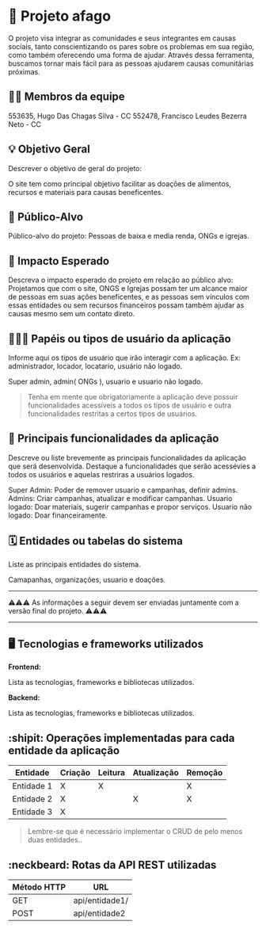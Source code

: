 # :checkered_flag: Projeto afago

O projeto visa integrar as comunidades e seus integrantes em causas sociais, tanto conscientizando os pares sobre os problemas em sua região, como também oferecendo uma forma de ajudar. Através dessa ferramenta, buscamos tornar mais fácil para as pessoas ajudarem causas comunitárias próximas.

## :technologist: Membros da equipe

553635, Hugo Das Chagas Silva - CC
552478, Francisco Leudes Bezerra Neto - CC

## :bulb: Objetivo Geral
Descrever o objetivo de geral do projeto:

O site tem como principal objetivo facilitar as doações de alimentos, recursos e materiais para causas beneficentes.

## :eyes: Público-Alvo
Público-alvo do projeto:
Pessoas de baixa e media renda, ONGs e igrejas.

## :star2: Impacto Esperado
Descreva o impacto esperado do projeto em relação ao público alvo:
Projetamos que com o site, ONGS e Igrejas possam ter um alcance maior de pessoas em suas ações beneficentes, e as pessoas sem vínculos com essas entidades ou sem recursos financeiros possam também ajudar as causas mesmo sem um contato direto.

## :people_holding_hands: Papéis ou tipos de usuário da aplicação

Informe aqui os tipos de usuário que irão interagir com a aplicação. Ex: administrador, locador, locatario, usuário não logado.

Super admin, admin( ONGs ), usuario e usuario não logado.

> Tenha em mente que obrigatoriamente a aplicação deve possuir funcionalidades acessíveis a todos os tipos de usuário e outra funcionalidades restritas a certos tipos de usuários.

## :triangular_flag_on_post:	 Principais funcionalidades da aplicação

Descreve ou liste brevemente as principais funcionalidades da aplicação que será desenvolvida. Destaque a funcionalidades que serão acessévies a todos os usuários e aquelas restriras a usuários logados.

Super Admin: Poder de remover usuario e campanhas, definir admins.
Admins: Criar campanhas, atualizar e modificar campanhas.
Usuario logado: Doar materiais, sugerir campanhas e propor serviços.
Usuario não logado: Doar financeiramente.

## :spiral_calendar: Entidades ou tabelas do sistema

Liste as principais entidades do sistema.

Camapanhas, organizações, usuario e doações.


----

:warning::warning::warning: As informações a seguir devem ser enviadas juntamente com a versão final do projeto. :warning::warning::warning:


----

## :desktop_computer: Tecnologias e frameworks utilizados

**Frontend:**

Lista as tecnologias, frameworks e bibliotecas utilizados.

**Backend:**

Lista as tecnologias, frameworks e bibliotecas utilizados.


## :shipit: Operações implementadas para cada entidade da aplicação


| Entidade| Criação | Leitura | Atualização | Remoção |
| --- | --- | --- | --- | --- |
| Entidade 1 | X |  X  |  | X |
| Entidade 2 | X |    |  X | X |
| Entidade 3 | X |    |  |  |

> Lembre-se que é necessário implementar o CRUD de pelo menos duas entidades..

## :neckbeard: Rotas da API REST utilizadas

| Método HTTP | URL |
| --- | --- |
| GET | api/entidade1/|
| POST | api/entidade2 |
